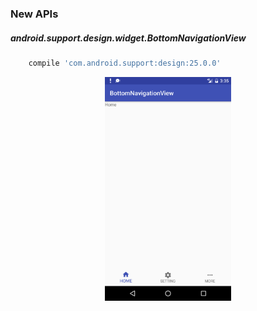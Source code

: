 ### New APIs
##### android.support.design.widget.BottomNavigationView

```groovy
    compile 'com.android.support:design:25.0.0'
```

<p align="center">
    <img src="Screenshot.png" alt="Screenshot sample app" style="max-width:40%"/>
</p>